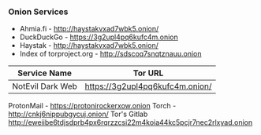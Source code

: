 
### Onion Services

- Ahmia.fi - http://haystakvxad7wbk5.onion/
- DuckDuckGo - https://3g2upl4pq6kufc4m.onion
- Haystak - http://haystakvxad7wbk5.onion/
- Index of torproject.org - http://sdscoq7snqtznauu.onion

| Service Name | Tor URL |
| ----------- | ----------- |
|NotEvil Dark Web | https://3g2upl4pq6kufc4m.onion/ |
ProtonMail - https://protonirockerxow.onion
Torch - http://cnkj6nippubgycuj.onion/
Tor's Gitlab http://eweiibe6tdjsdprb4px6rqrzzcsi22m4koia44kc5pcjr7nec2rlxyad.onion
